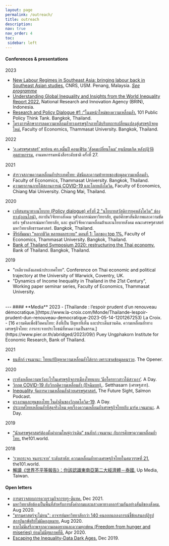 ```yaml
---
layout: page
permalink: /outreach/
title: outreach
description: 
nav: true
nav_order: 4
toc: 
 sidebar: left
---
```



#### **Conferences & presentations**
2023
 - [New Labour Regimes in Southeast Asia: bringing labour back in Southeast Asian studies.](https://www.gis-reseau-asie.org/sites/gisasie/files/2023-12/PenangConf%202023%20Concept%20Paper.pdf) CNRS, USM. Penang, Malaysia. [*See programme*](https://docs.google.com/spreadsheets/d/1-orh-2Lao_BedYwZ-IQ-WAR2VJ7nrZhJBguDroMGdvs/edit?usp=sharing)
 - [Understanding Global Inequality and Insights from the World Inequality Report 2022.](https://greennetwork.asia/news/brin-hosted-a-public-discussion-on-understanding-global-inequality/) National Research and Innovation Agency (BRIN), Indonesia.
 - [Research and Policy Dialogue #1 :“โฉมหน้าใหม่ของความเหลื่อมล้ำ.](https://www.the101.world/research-and-policy-dialogue-1-inequality/) 101 Public Policy Think Tank. Bangkok, Thailand.
 - [โครงการศึกษาการลดความเหลื่อมล้ำทางเศรษฐกิจภายใต้บริบทการเปลี่ยนแปลงสู่เศรษฐกิจยุคใหม่.](https://www.facebook.com/CRISP.Thammasat/posts/pfbid02CcAkXgpQFjzreT3zsNhJjYHomgBu6TBFC1yRGEWCu1Gb3nEQXTE4bEqQ4W7k9NzSl?locale=th_TH) Faculty of Economics, Thammasat University. Bangkok, Thailand.


2022
 - [‘อ.เศรษฐศาสตร์’ พาย้อน ศก.หมื่นปี คอนเฟิร์ม ‘สังคมเปลี่ยนโฉม’ ทุนนิยมเกิด หลังปฏิวัติอุตสาหกรรม.](https://www.matichon.co.th/book/book-news/news_3629507) งานมหกรรมหนังสือระดับชาติ ครั้งที่ 27.

2021
 - [สํารวจสภาพความเหลื่อมล้ำประเทศไทย: ดัชนีและความท้าทายของข้อมูลความเหลื่อมล้ำ.](https://setthasarn.econ.tu.ac.th/blog/detail/581) Faculty of Economics, Thammasat University. Bangkok, Thailand.
 - [ความยากจนภายใต้สถานการณ์ COVID-19 และโลกหลังโควิด.](https://www.google.com/url?sa=t&rct=j&q=&esrc=s&source=web&cd=&ved=2ahUKEwiCtt3uxYWFAxXHU6QEHUWuB_MQFnoECA8QAQ&url=https%3A%2F%2Fwww.cmu.ac.th%2Fth%2Farticle%2F4f115478-9840-4493-8054-1906c8f34645&usg=AOvVaw0zxI5Jj2sAupFqhXM7Kit3&opi=89978449) Faculty of Economics, Chiang Mai University. Chiang Mai, Thailand.


2020
 - [เวทีสนทนาทางนโยบาย (Policy dialogue) ครั้งที่ 2 "นโยบายสวัสดิการยุคหลังโควิด" ช่องทาง(ออนไลน์).](http://www.cusri.chula.ac.th/archives/eventpr/เวทีสนทนาทางนโยบาย-policy-dialogue-คร) สถาบันวิจัยทางสังคม จุฬาลงกรณ์มหาวิทยาลัย, ศูนย์ศึกษาสันติภาพและความขัดแย้ง จุฬาลงกรณ์มหาวิทยาลัย, และ ศูนย์วิจัยความเหลื่อมล้ําและนโยบายสังคม คณะเศรษฐศาสตร์ มหาวิทยาลัยธรรมศาสตร์. Bangkok, Thailand.
 - [ซีรีย์สัมมนา "หลากชีวิต หลายผลกระทบ" ตอนที่ 1: โลกของ top 1%.](https://www.facebook.com/CRISP.Thammasat/posts/pfbid029kiTaePqmxi22hPd2r7fjZTVbTq8vsY7f9MVJN3BSy5zykQLTWreche4ziVkyNJJl) Faculty of Economics, Thammasat University. Bangkok, Thailand.
 - [Bank of Thailand Symposium 2020: restructuring the Thai economy.](https://www.pier.or.th/conferences/2020/symposium/) Bank of Thailand. Bangkok, Thailand.


2019
 - "เหลียวหลังแลหน้าประเทศไทย". Conference on Thai economic and political trajectory at the University of Warwick, Coventry, UK.
 - "Dynamics of Income Inequality in Thailand in the 21st Century", Working paper seminar series, Faculty of Economics, Thammasat University.

<br/>
---
#### **Media**
2023
 - [Thaïlande : l’espoir prudent d’un renouveau démocratique.](https://www.la-croix.com/Monde/Thailande-lespoir-prudent-dun-renouveau-democratique-2023-05-14-1201267253) La Croix.
 - [16 ความคิดเพื่อชีวิตคนไทย: สิ่งที่เป็น ปัญหาที่เห็น และประเด็นชวนคิด. ความเหลื่อมล้ำทางเศรษฐกิจไทย: การกระจายประโยชน์ที่ขาดความเป็นธรรม.](https://www.pier.or.th/abridged/2023/09/) Puey Ungphakorn Institute for Economic Research, Bank of Thailand. 

2021
 - [ธนสักก์ เจนมานะ: ไทยแก้ปัญหาความเหลื่อมล้ำได้ยาก เพราะขาดข้อมูลคนรวย](https://theopener.co.th/node/82). The Opener.


2020 
 - [เรายังเหลือความหวังอะไรในเศรษฐกิจการเมืองไทยแบบ ‘มือใครยาวสาวได้สาวเอา’](https://adaymagazine.com/thailand-economic-situation/). A Day.
 - [วิกฤต COVID-19 กับวิกฤติความเหลื่อมล้ำ (ปัจฉิมบท).](https://setthasarn.econ.tu.ac.th/blog/detail/519). Setthasarn (เศรษฐสาร).
 - [Inequality จัดการความเหลื่อมล้ำด้วยเศรษฐศาสตร์.](https://salmonpodcast.com/podcast/inequality-จัดการความเหลื่อมล้ำด/) The Future Sight, Salmon Podcast. 
 - [แรงงานและทุนของไทย ในค่ำคืนของวิกฤตโควิด-19](https://adaymagazine.com/crisis-of-covid-19-in-thailand/). A Day.
 - [ประเทศไทยเหลื่อมล้ำที่สุดจริงไหม คุยเรื่องความเหลื่อมล้ำเศรษฐกิจไทยกับ มาร์ค เจนมานะ](https://adaymagazine.com/thai-inequality-with-mark-jenmana/?fbclid=IwAR0sVIxrdlFwcqJYko95ZkECiHZFJVI6zgPXDKfTn2sGeQ6RElr4NWlp3sM). A Day. 


2019
 - [“นักเศรษฐศาสตร์ต้องตั้งคำถามใหญ่กว่าเดิม” ธนสักก์ เจนมานะ กับการศึกษาความเหลื่อมล้ำไทย.](https://www.the101.world/thanasak-jenmana-interview/) the101.world.

2018
 - [‘รวยกระจุก จนกระจาย’ ระดับสาหัส: ความเหลื่อมล้ำทางเศรษฐกิจไทยในศตวรรษที่ 21.](https://www.the101.world/inequality-in-the-21st-century) the101.world.
 - [解讀《世界不平等報告》：你該認識東南亞第二大經濟體－泰國.](https://www.upmedia.mg/news_info.php?Type=2&SerialNo=45637&utm_source=latest&utm_medium=post) Up Media, Taiwan.


#### **Open letters**
 - [การตรวจสอบการควบรวมกิจการทรู-ดีแทค.](https://thestandard.co/sign-petition-requesting-nbtc-nrct-verify-true-dtac-merger-deal/) Dec 2021.
 - [มหาวิทยาลัยต้องเป็นพื้นที่สำหรับการตั้งคำถามและแสวงหาทางออกร่วมกันอย่างสันติของสังคม.](https://thematter.co/brief/brief-1597298950/120278) Aug 2020.
 - ["ธรรมศาสตร์จะไม่ทน": อาจารย์มหาวิทยาลัยกว่า 140 คนออกแถลงการณ์ชี้ข้อเสนอปฏิรูปสถาบันกษัตริย์ไม่ผิดกฎหมาย.](https://www.bbc.com/thai/thailand-53748467) Aug 2020.
 - [หากไม่มีเสรีภาพจากความอดอยากและความทุกข์ทน (Freedom from hunger and miseries) ย่อมไม่มีสุขภาพที่ดี.](https://prachatai.com/journal/2020/04/87209) Apr 2020.
 - [Escaping the Inequality-Data Dark Ages.](https://www.project-syndicate.org/commentary/inequality-data-and-denialism-by-facundo-alvaredo-et-al-2019-12) Dec 2019.
